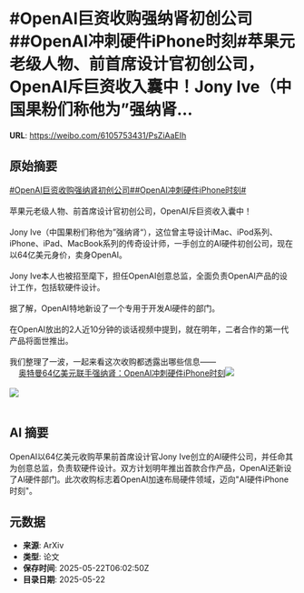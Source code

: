 # #OpenAI巨资收购强纳肾初创公司##OpenAI冲刺硬件iPhone时刻#苹果元老级人物、前首席设计官初创公司，OpenAI斥巨资收入囊中！Jony Ive（中国果粉们称他为”强纳肾...

**URL**: https://weibo.com/6105753431/PsZiAaEIh

## 原始摘要

<a href="https://m.weibo.cn/search?containerid=231522type%3D1%26t%3D10%26q%3D%23OpenAI%E5%B7%A8%E8%B5%84%E6%94%B6%E8%B4%AD%E5%BC%BA%E7%BA%B3%E8%82%BE%E5%88%9D%E5%88%9B%E5%85%AC%E5%8F%B8%23&amp;extparam=%23OpenAI%E5%B7%A8%E8%B5%84%E6%94%B6%E8%B4%AD%E5%BC%BA%E7%BA%B3%E8%82%BE%E5%88%9D%E5%88%9B%E5%85%AC%E5%8F%B8%23" data-hide=""><span class="surl-text">#OpenAI巨资收购强纳肾初创公司#</span></a><a href="https://m.weibo.cn/search?containerid=231522type%3D1%26t%3D10%26q%3D%23OpenAI%E5%86%B2%E5%88%BA%E7%A1%AC%E4%BB%B6iPhone%E6%97%B6%E5%88%BB%23&amp;extparam=%23OpenAI%E5%86%B2%E5%88%BA%E7%A1%AC%E4%BB%B6iPhone%E6%97%B6%E5%88%BB%23" data-hide=""><span class="surl-text">#OpenAI冲刺硬件iPhone时刻#</span></a><br><br>苹果元老级人物、前首席设计官初创公司，OpenAI斥巨资收入囊中！<br><br>Jony Ive（中国果粉们称他为”强纳肾“），这位曾主导设计iMac、iPod系列、iPhone、iPad、MacBook系列的传奇设计师，一手创立的AI硬件初创公司，现在以64亿美元身价，卖身OpenAI。<br><br>Jony Ive本人也被招至麾下，担任OpenAI创意总监，全面负责OpenAI产品的设计工作，包括软硬件设计。<br><br>据了解，OpenAI特地新设了一个专用于开发AI硬件的部门。<br><br>在OpenAI放出的2人近10分钟的谈话视频中提到，就在明年，二者合作的第一代产品将面世推出。<br><br>我们整理了一波，一起来看这次收购都透露出哪些信息——<br><a href="https://weibo.cn/sinaurl?u=https%3A%2F%2Fmp.weixin.qq.com%2Fs%2FpUblosNc5jZ7IyfBqtlsMQ" data-hide=""><span class="url-icon"><img style="width: 1rem;height: 1rem" src="https://h5.sinaimg.cn/upload/2015/09/25/3/timeline_card_small_web_default.png" referrerpolicy="no-referrer"></span><span class="surl-text">奥特曼64亿美元联手强纳肾：OpenAI冲刺硬件iPhone时刻</span></a><img style="" src="https://tvax3.sinaimg.cn/large/006Fd7o3gy1i1o6ospbk2j30uw0fe48e.jpg" referrerpolicy="no-referrer"><br><br><img style="" src="https://tvax3.sinaimg.cn/large/006Fd7o3gy1i1o6ow33l4j30ww0setqr.jpg" referrerpolicy="no-referrer"><br><br>

## AI 摘要

OpenAI以64亿美元收购苹果前首席设计官Jony Ive创立的AI硬件公司，并任命其为创意总监，负责软硬件设计。双方计划明年推出首款合作产品，OpenAI还新设了AI硬件部门。此次收购标志着OpenAI加速布局硬件领域，迈向"AI硬件iPhone时刻"。

## 元数据

- **来源**: ArXiv
- **类型**: 论文
- **保存时间**: 2025-05-22T06:02:50Z
- **目录日期**: 2025-05-22
